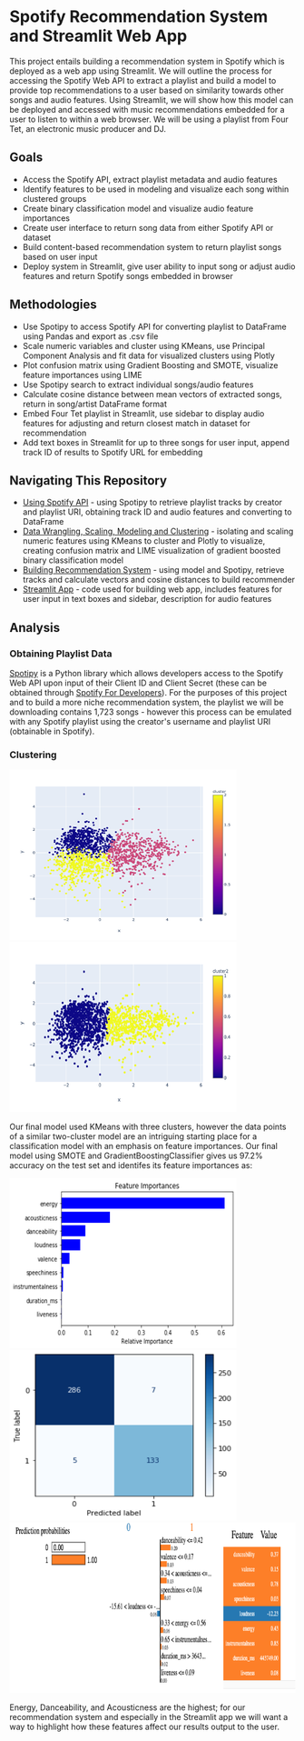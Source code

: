# Spotify Recommendation System and Streamlit Web App

This project entails building a recommendation system in Spotify which is deployed as a web app using Streamlit. We will outline the process for accessing the Spotify Web API to extract a playlist and build a model to provide top recommendations to a user based on similarity towards other songs and audio features. Using Streamlit, we will show how this model can be deployed and accessed with music recommendations embedded for a user to listen to within a web browser. We will be using a playlist from Four Tet, an electronic music producer and DJ.

## Goals

* Access the Spotify API, extract playlist metadata and audio features
* Identify features to be used in modeling and visualize each song within clustered groups
* Create binary classification model and visualize audio feature importances
* Create user interface to return song data from either Spotify API or dataset
* Build content-based recommendation system to return playlist songs based on user input
* Deploy system in Streamlit, give user ability to input song or adjust audio features and return Spotify songs embedded in browser

## Methodologies

* Use Spotipy to access Spotify API for converting playlist to DataFrame using Pandas and export as .csv file
* Scale numeric variables and cluster using KMeans, use Principal Component Analysis and fit data for visualized clusters using Plotly
* Plot confusion matrix using Gradient Boosting and SMOTE, visualize feature importances using LIME
* Use Spotipy search to extract individual songs/audio features
* Calculate cosine distance between mean vectors of extracted songs, return in song/artist DataFrame format
* Embed Four Tet playlist in Streamlit, use sidebar to display audio features for adjusting and return closest match in dataset for recommendation
* Add text boxes in Streamlit for up to three songs for user input, append track ID of results to Spotify URL for embedding

## Navigating This Repository

* [Using Spotify API](https://github.com/JonahFlateman/capstone/blob/main/fourtetplaylist.ipynb) - using Spotipy to retrieve playlist tracks by creator and playlist URI, obtaining track ID and audio features and converting to DataFrame
* [Data Wrangling, Scaling, Modeling and Clustering](https://github.com/JonahFlateman/capstone/blob/main/fourtetclustering.ipynb) - isolating and scaling numeric features using KMeans to cluster and Plotly to visualize, creating confusion matrix and LIME visualization of gradient boosted binary classification model
* [Building Recommendation System](https://github.com/JonahFlateman/capstone/blob/main/fourtetrecommender.ipynb) - using model and Spotipy, retrieve tracks and calculate vectors and cosine distances to build recommender
* [Streamlit App](https://github.com/JonahFlateman/capstone/blob/main/untitled.py) - code used for building web app, includes features for user input in text boxes and sidebar, description for audio features

## Analysis

### Obtaining Playlist Data
[Spotipy](https://spotipy.readthedocs.io/en/2.19.0/) is a Python library which allows developers access to the Spotify Web API upon input of their Client ID and Client Secret (these can be obtained through [Spotify For Developers](https://developer.spotify.com/)). For the purposes of this project and to build a more niche recommendation system, the playlist we will be downloading contains 1,723 songs - however this process can be emulated with any Spotify playlist using the creator's username and playlist URI (obtainable in Spotify).

### Clustering

<img src="/images/threeclusters.png" width="400" height="300"/> <img src="/images/twoclusters.png" width="400" height="300"/>

Our final model used KMeans with three clusters, however the data points of a similar two-cluster model are an intriguing starting place for a classification model with an emphasis on feature importances. Our final model using SMOTE and GradientBoostingClassifier gives us 97.2% accuracy on the test set and identifes its feature importances as:

<img src="/images/featureimportances.png" width="400" height="300"/> <img src="/images/confusionmatrix.png" width="400" height="300"/>
<img src="/images/limevisual.png" width="800" height="300"/>

Energy, Danceability, and Acousticness are the highest; for our recommendation system and especially in the Streamlit app we will want a way to highlight how these features affect our results output to the user.




